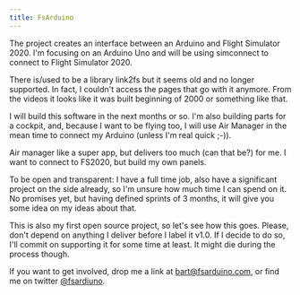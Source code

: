 ```yaml
---
title: FsArduino
---
```

The project creates an interface between an Arduino and Flight Simulator 2020. I'm focusing on an Arduino Uno and will be using simconnect to connect to Flight Simulator 2020.

There is/used to be a library link2fs but it seems old and no longer supported. In fact, I couldn't access the pages that go with it anymore. From the videos it looks like it was built beginning of 2000 or something like that.

I will build this software in the next months or so. I'm also building parts for a cockpit, and, because I want to be flying too, I will use Air Manager in the mean time to connect my Arduino (unless I'm real quick ;-)).

Air manager like a super app, but delivers too much (can that be?) for me. I want to connect to FS2020, but build my own panels.

To be open and transparent: I have a full time job, also have a significant project on the side already, so I'm unsure how much time I can spend on it. No promises yet, but having defined sprints of 3 months, it will give you some idea on my ideas about that.

This is also my first open source project, so let's see how this goes. Please, don't depend on anything I deliver before I label it v1.0. If I decide to do so, I'll commit on supporting it for some time at least. It might die during the process though.

If you want to get involved, drop me a link at bart@fsarduino.com, or find me on twitter [@fsardiuno](https://twitter.com/fsarduino).